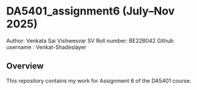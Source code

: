# DA5401_assignment6  (July–Nov 2025)

Author: Venkata Sai Vishwesvar SV
Roll number: BE22B042
Github username : Venkat-Shadeslayer 

## Overview
This repository contains my work for Assignment 6 of the DA5401 course. 
